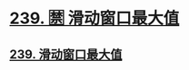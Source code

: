 # [239. 🈲 滑动窗口最大值](https://github.com/imtsingyun/LeetCode/issues/6)

## [239. 滑动窗口最大值](https://leetcode.cn/problems/sliding-window-maximum/)